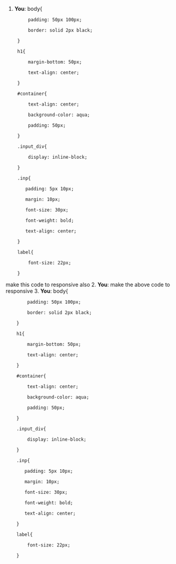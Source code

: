 1. **You**:  body{

            padding: 50px 100px;

            border: solid 2px black;

        }

        h1{

            margin-bottom: 50px;

            text-align: center;

        }

        #container{

            text-align: center;

            background-color: aqua;

            padding: 50px;

        }

        .input_div{

            display: inline-block;

        }

        .inp{

           padding: 5px 10px;

           margin: 10px;

           font-size: 30px;

           font-weight: bold;

           text-align: center;

        }

        label{

            font-size: 22px;

        }

make this code to responsive also 
2. **You**: make the above code to responsive
3. **You**:  body{

            padding: 50px 100px;

            border: solid 2px black;

        }

        h1{

            margin-bottom: 50px;

            text-align: center;

        }

        #container{

            text-align: center;

            background-color: aqua;

            padding: 50px;

        }

        .input_div{

            display: inline-block;

        }

        .inp{

           padding: 5px 10px;

           margin: 10px;

           font-size: 30px;

           font-weight: bold;

           text-align: center;

        }

        label{

            font-size: 22px;

        }